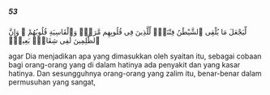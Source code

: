 ##### 53

<span class="ayah">لِّيَجْعَلَ مَا يُلْقِى ٱلشَّيْطَٰنُ فِتْنَةًۭ لِّلَّذِينَ فِى قُلُوبِهِم مَّرَضٌۭ وَٱلْقَاسِيَةِ قُلُوبُهُمْ ۗ وَإِنَّ ٱلظَّٰلِمِينَ لَفِى شِقَاقٍۭ بَعِيدٍۢ</span>

<span class="ayah_translation">agar Dia menjadikan apa yang dimasukkan oleh syaitan itu, sebagai cobaan bagi orang-orang yang di dalam hatinya ada penyakit dan yang kasar hatinya. Dan sesungguhnya orang-orang yang zalim itu, benar-benar dalam permusuhan yang sangat,</span>
